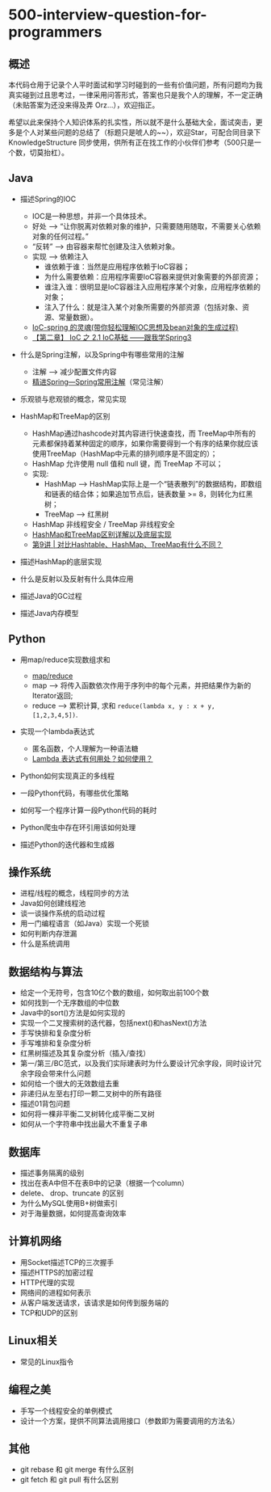 # 500-interview-question-for-programmers

## 概述

本代码仓用于记录个人平时面试和学习时碰到的一些有价值问题，所有问题均为我真实碰到过且思考过，一律采用问答形式，答案也只是我个人的理解，不一定正确（未贴答案为还没来得及弄 Orz...），欢迎指正。

希望以此来保持个人知识体系的扎实性，所以就不是什么基础大全，面试突击，更多是个人对某些问题的总结了（标题只是唬人的~~），欢迎Star，可配合同目录下 KnowledgeStructure 同步使用，供所有正在找工作的小伙伴们参考（500只是一个数，切莫抬杠）。

## Java

* 描述Spring的IOC
	* IOC是一种思想，并非一个具体技术。
	* 好处 --> “让你脱离对依赖对象的维护，只需要随用随取，不需要关心依赖对象的任何过程。”
	* “反转” --> 由容器来帮忙创建及注入依赖对象。
	* 实现 --> 依赖注入
		* 谁依赖于谁：当然是应用程序依赖于IoC容器；
		* 为什么需要依赖：应用程序需要IoC容器来提供对象需要的外部资源；
		* 谁注入谁：很明显是IoC容器注入应用程序某个对象，应用程序依赖的对象；
		* 注入了什么：就是注入某个对象所需要的外部资源（包括对象、资源、常量数据）。
	* [IoC-spring 的灵魂(带你轻松理解IOC思想及bean对象的生成过程)](https://juejin.im/post/593386ca2f301e00584f8036)
	* [【第二章】 IoC 之 2.1 IoC基础 ——跟我学Spring3](https://jinnianshilongnian.iteye.com/blog/1413846)	

* 什么是Spring注解，以及Spring中有哪些常用的注解
	*  注解 --> 减少配置文件内容
	* [精进Spring—Spring常用注解](https://blog.csdn.net/u010648555/article/details/76299467)（常见注解）


* 乐观锁与悲观锁的概念，常见实现
* HashMap和TreeMap的区别
	* HashMap通过hashcode对其内容进行快速查找，而 TreeMap中所有的元素都保持着某种固定的顺序，如果你需要得到一个有序的结果你就应该使用TreeMap（HashMap中元素的排列顺序是不固定的）；
	* HashMap 允许使用 null 值和 null 键，而 TreeMap 不可以；
	* 实现:
		* HashMap --> HashMap实际上是一个“链表散列”的数据结构，即数组和链表的结合体；如果追加节点后，链表数量 >= 8，则转化为红黑树；
		* TreeMap --> 红黑树
	* HashMap 非线程安全 / TreeMap 非线程安全
	* [HashMap和TreeMap区别详解以及底层实现](https://blog.csdn.net/xlgen157387/article/details/47907721)
	* [第9讲 | 对比Hashtable、HashMap、TreeMap有什么不同？](https://time.geekbang.org/column/article/8053)

	
* 描述HashMap的底层实现
* 什么是反射以及反射有什么具体应用
* 描述Java的GC过程
* 描述Java内存模型

## Python

* 用map/reduce实现数组求和
	* [map/reduce](https://www.liaoxuefeng.com/wiki/1016959663602400/1017329367486080)
	* map --> 将传入函数依次作用于序列中的每个元素，并把结果作为新的Iterator返回;
	* reduce --> 累积计算, 求和 ```reduce(lambda x, y : x + y, [1,2,3,4,5])```.

* 实现一个lambda表达式
	* 匿名函数，个人理解为一种语法糖
	* [Lambda 表达式有何用处？如何使用？](https://www.zhihu.com/question/20125256)

* Python如何实现真正的多线程
* 一段Python代码，有哪些优化策略
* 如何写一个程序计算一段Python代码的耗时
* Python爬虫中存在环引用该如何处理
* 描述Python的迭代器和生成器

## 操作系统

* 进程/线程的概念，线程同步的方法
* Java如何创建线程池
* 谈一谈操作系统的启动过程
* 用一门编程语言（如Java）实现一个死锁
* 如何判断内存泄漏
* 什么是系统调用

## 数据结构与算法

* 给定一个无符号，包含10亿个数的数组，如何取出前100个数
* 如何找到一个无序数组的中位数
* Java中的sort()方法是如何实现的
* 实现一个二叉搜索树的迭代器，包括next()和hasNext()方法
* 手写快排和复杂度分析
* 手写堆排和复杂度分析
* 红黑树描述及其复杂度分析（插入/查找）
* 第一/第三/BC范式，以及我们实际建表时为什么要设计冗余字段，同时设计冗余字段会带来什么问题
* 如何给一个很大的无效数组去重
* 非递归从左至右打印一颗二叉树中的所有路径
* 描述01背包问题
* 如何将一棵非平衡二叉树转化成平衡二叉树
* 如何从一个字符串中找出最大不重复子串

## 数据库

* 描述事务隔离的级别
* 找出在表A中但不在表B中的记录（根据一个column）
* delete、 drop、truncate 的区别
* 为什么MySQL使用B+树做索引
* 对于海量数据，如何提高查询效率

## 计算机网络

* 用Socket描述TCP的三次握手
* 描述HTTPS的加密过程
* HTTP代理的实现
* 网络间的进程如何表示
* 从客户端发送请求，该请求是如何传到服务端的
* TCP和UDP的区别

## Linux相关

* 常见的Linux指令

## 编程之美

* 手写一个线程安全的单例模式
* 设计一个方案，提供不同算法调用接口（参数即为需要调用的方法名）

## 其他

* git rebase 和 git merge 有什么区别
* git fetch 和 git pull 有什么区别

